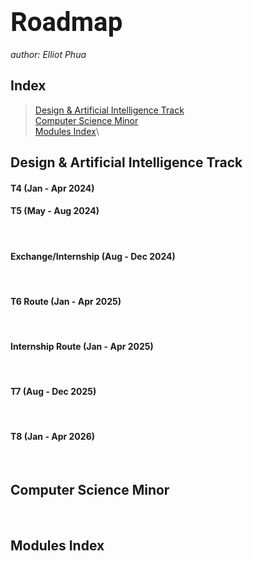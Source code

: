 <link rel="preconnect" href="https://fonts.googleapis.com">
<link rel="preconnect" href="https://fonts.gstatic.com" crossorigin>
<link href="https://fonts.googleapis.com/css2?family=Roboto:wght@100&display=swap" rel="stylesheet">

# <span style="font-family: 'Roboto','Verdana','sans-serif'; font-weight: thin; font-size: 1.5em">Roadmap</span>

_author: Elliot Phua_

## **Index**

> [Design & Artificial Intelligence Track](#DAI-track)\
> [Computer Science Minor](#csd-minor)\
> [Modules Index](#modules-index)\

## <span id="#DAI-track">Design & Artificial Intelligence Track</span>

#### **T4 (Jan - Apr 2024)** 



#### **T5 (May - Aug 2024)**


<br>

#### **Exchange/Internship (Aug - Dec 2024)**

> 

<br>

#### **T6 Route (Jan - Apr 2025)**

<br>

#### **Internship Route (Jan - Apr 2025)**

<br>

#### **T7 (Aug - Dec 2025)**

<br>

#### **T8 (Jan - Apr 2026)**

<br>

## <span id="#csd-minor">Computer Science Minor</span>

<br>

## <span id="#modules-index">Modules Index</span>